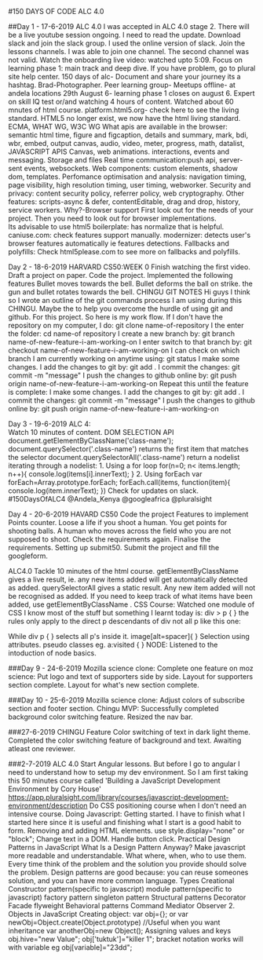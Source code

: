 #150 DAYS OF CODE ALC 4.0


##Day 1 - 17-6-2019
ALC 4.0
    I was accepted in ALC 4.0 stage 2. There will be a live youtube session ongoing.
    I need to read the update.
    Download slack and join the slack group.
        I used the online version of slack.
    Join the lessons channels.
        I was able to join one channel. The second channel was not valid.
    Watch the onboarding live video: watched upto 5:09.
        Focus on  learning phase 1: main track and deep dive.
        If you have problem, go to plural site help center.
        150 days of alc- Document and share your journey its a hashtag. Brad-Photographer.
        Peer learning group-
        Meetups offline- at andela locations 29th 
        August 6- learning phase 1 closes on august 6.
        Expert on skill IQ test or/and watching 4 hours of content.
    Watched about 60 mnutes of html course.
        platform.html5.org- check here to see the living standard.
        HTML5 no longer exist, we now have the html living standard.
        ECMA, WHAT WG, W3C  WG
        What apis are available in the browser:
            semantic html
            time, figure and figcaption, details and summary, mark, bdi, wbr, embed, output
            canvas, audio, video, meter, progress, math, datalist, 
            JAVASCRIPT APIS
                Canvas, web animations.
                interactions, events and messaging.
                Storage and files
                Real time communication:push api, server-sent events, websockets.
                Web components: custom elements, shadow dom, templates.
                Perfomance optimisation and analysis: navigation timing, page visibility, high resolution timing, user timing, webworker.
                Security and privacy: content security policy, referrer policy, web cryptography.
                Other features: scripts-async & defer, contentEditable, drag and drop, history, service workers.
        Why?-Browser support
            First look out for the needs of your project.
            Then you need to look out for browser implementations.    
        Its advisable to use html5 boilerplate: has normalize that is helpful.
        caniuse.com: check features support manually.
        modernizer: detects user's browser features automatically ie features detections.
        Fallbacks and polyfills: Check html5please.com to see more on fallbacks and polyfills.

Day 2 - 18-6-2019
HARVARD CS50:WEEK 0
    Finish watching the first video.
    Draft a project on paper.
    Code the project.
        Implemented the following features
            Bullet moves towards the bell.
            Bullet deforms the ball on strike.
            the gun and bullet rotates towards the bell.
CHINGU
    GIT NOTES
        Hi guys I think so I wrote an outline of the git commands process I am using during this CHINGU. Maybe the to help you overcome the hurdle of using git and github. For this project. So here is my work flow.
        If I don't have the repository on my computer, I do: git clone name-of-repository
        I the enter the folder: cd name-of repository
        I create a new branch by: git branch name-of-new-feature-i-am-working-on
        I enter switch to that branch by: git checkout name-of-new-feature-i-am-working-on
        I can check on which branch I am currently working on anytime using: git status
        I make some changes.
        I add the changes to git by: git add .
        I commit the changes: git commit -m "message"
        I push the changes to github online by: git push origin name-of-new-feature-i-am-working-on
        Repeat this until the feature is complete:
            I make some changes.
            I add the changes to git by: git add .
            I commit the changes: git commit -m "message"
            I push the changes to github online by: git push origin name-of-new-feature-i-am-working-on

Day 3 - 19-6-2019
ALC 4:  
    Watch 10 minutes of content.
    DOM SELECTION API
    document.getElementByClassName('class-name');
    document.querySelector('.class-name') returns the first item that matches the selector
    document.querySelectorAll('.class-name')  return a nodelist
    iterating through a nodelist:
        1. Using a for loop
            for(n=0; n< items.length; n++){
                console.log(items[i].innerText);
            }
        2. Using forEach
            var forEach=Array.prototype.forEach;
            forEach.call(items, function(item){
                console.log(item.innerText);
            })
    Check for updates on slack.
    #150DaysOfALC4 @Andela_Kenya @googleafrica @pluralsight


Day 4 - 20-6-2019
HAVARD CS50
    Code the project
        Features to implement
            Points counter. Loose a life if you shoot a human. You get points for shooting balls.
            A human who moves across the field who you are not supposed to shoot.
        Check the requirements again. Finalise the requirements.
        Setting up submit50.
        Submit the project and fill the googleform.

ALC4.0
    Tackle 10 minutes of the html course.
        getElementByClassName gives a live result, ie. any new items added will get automatically detected as added.
        querySelectorAll gives a static result. Any new item added will not be recognised as added.
        If you need to keep track of what items have been added, use getElementByClassName .
    CSS Course: Watched one module of CSS
        I know most of the stuff but something I learnt today is:
        div > p { } the rules only apply to the direct p descendants of div not all p like this one:
        <div>
            <p></p> <!--This one will be affected-->
            <div>
                <p></p><!--This one won't be affected.-->
            </div>
        </div>
        While div p { } selects all p's inside it.
        image[alt=spacer]{ } Selection using attributes.
        pseudo classes eg. a:visited { }
    NODE:
        Listened to the intoduction of node basics.

###Day 9 - 24-6-2019
Mozilla science clone:
    Complete one feature on moz science: Put logo and text of supporters side by side.
    Layout for supporters section complete.
    Layout for what's new section complete.

###Day 10 - 25-6-2019
Mozilla science clone:
    Adjust colors of subscribe section and footer section.
Chingu MVP:
    Successfully completed background color switching feature.
    Resized the nav bar.

###27-6-2019
CHINGU
    Feature Color switching of text in dark light theme.
    Completed the color switching feature of background and text. Awaiting atleast one reviewer.



###2-7-2019
ALC 4.0
    Start Angular lessons. But before I go to angular I need to understand how to setup my dev environment. So I am first taking this 50 minutes course called 'Building a JavaScript Development Environment by Cory House' https://app.pluralsight.com/library/courses/javascript-development-environment/description
    Do CSS positioning course when I don't need an intensive course.
    Doing Javascript: Getting started. I have to finish what I started here since it is useful and finishing what I start is a good habit to form.
        Removing and adding HTML elements.
            use style.display="none" or "block";
        Change text in a DOM.
        Handle button click.
    Practical Design Patterns in JavaScript
        What Is a Design Pattern Anyway?
            Make javascript more readable and understandable.
            What where, when, who to use them.
            Every time think of the problem and the solution you provide should solve the problem.
            Design patterns are good because: you can reuse someones solution, and you can have more common language.
            Types
                Creational
                    Constructor pattern(specific to javascript)
                    module pattern(specific to javascript)
                    factory pattern
                    singleton pattern
                Structural patterns
                    Decorator
                    Facade
                    flyweight
                Behavioral patterns
                    Command
                    Mediator
                    Observer
        2. Objects in JavaScript
            Creating object:
                var obj={}; or
                var newObj=Object.create(Object.prototype) //Useful when you want inheritance
                var anotherObj=new Object();
            Assigning values and keys
                obj.hive="new Value";
                obj['tuktuk']="killer 1";
                bracket notation works will with variable eg obj[variable]="23dd";
